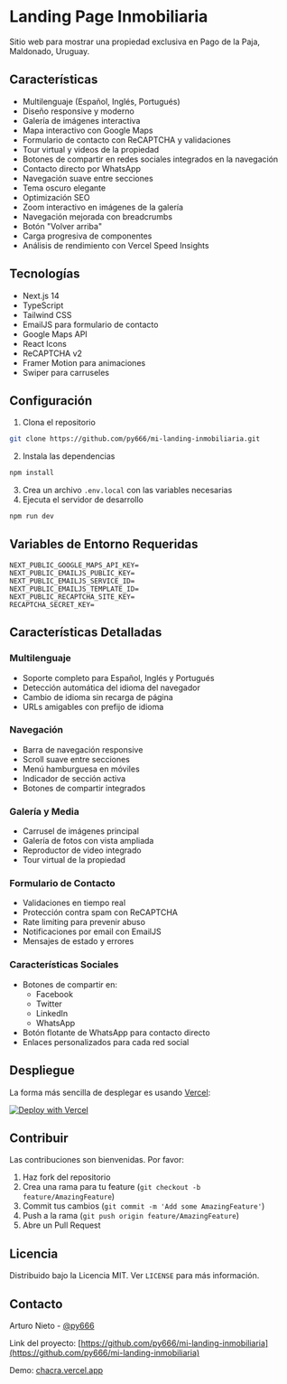 # Landing Page Inmobiliaria

Sitio web para mostrar una propiedad exclusiva en Pago de la Paja, Maldonado, Uruguay.

## Características

* Multilenguaje (Español, Inglés, Portugués)
* Diseño responsive y moderno
* Galería de imágenes interactiva
* Mapa interactivo con Google Maps
* Formulario de contacto con ReCAPTCHA y validaciones
* Tour virtual y videos de la propiedad
* Botones de compartir en redes sociales integrados en la navegación
* Contacto directo por WhatsApp
* Navegación suave entre secciones
* Tema oscuro elegante
* Optimización SEO
* Zoom interactivo en imágenes de la galería
* Navegación mejorada con breadcrumbs
* Botón "Volver arriba"
* Carga progresiva de componentes
* Análisis de rendimiento con Vercel Speed Insights

## Tecnologías

* Next.js 14
* TypeScript
* Tailwind CSS
* EmailJS para formulario de contacto
* Google Maps API
* React Icons
* ReCAPTCHA v2
* Framer Motion para animaciones
* Swiper para carruseles

## Configuración

1. Clona el repositorio
```bash
git clone https://github.com/py666/mi-landing-inmobiliaria.git
```

2. Instala las dependencias
```bash
npm install
```

3. Crea un archivo `.env.local` con las variables necesarias
4. Ejecuta el servidor de desarrollo
```bash
npm run dev
```

## Variables de Entorno Requeridas

```env
NEXT_PUBLIC_GOOGLE_MAPS_API_KEY=
NEXT_PUBLIC_EMAILJS_PUBLIC_KEY=
NEXT_PUBLIC_EMAILJS_SERVICE_ID=
NEXT_PUBLIC_EMAILJS_TEMPLATE_ID=
NEXT_PUBLIC_RECAPTCHA_SITE_KEY=
RECAPTCHA_SECRET_KEY=
```

## Características Detalladas

### Multilenguaje
- Soporte completo para Español, Inglés y Portugués
- Detección automática del idioma del navegador
- Cambio de idioma sin recarga de página
- URLs amigables con prefijo de idioma

### Navegación
- Barra de navegación responsive
- Scroll suave entre secciones
- Menú hamburguesa en móviles
- Indicador de sección activa
- Botones de compartir integrados

### Galería y Media
- Carrusel de imágenes principal
- Galería de fotos con vista ampliada
- Reproductor de video integrado
- Tour virtual de la propiedad

### Formulario de Contacto
- Validaciones en tiempo real
- Protección contra spam con ReCAPTCHA
- Rate limiting para prevenir abuso
- Notificaciones por email con EmailJS
- Mensajes de estado y errores

### Características Sociales
- Botones de compartir en:
  * Facebook
  * Twitter
  * LinkedIn
  * WhatsApp
- Botón flotante de WhatsApp para contacto directo
- Enlaces personalizados para cada red social

## Despliegue

La forma más sencilla de desplegar es usando [Vercel](https://vercel.com):

[![Deploy with Vercel](https://vercel.com/button)](https://vercel.com/new/clone?repository-url=https%3A%2F%2Fgithub.com%2Fpy666%2Fmi-landing-inmobiliaria)

## Contribuir

Las contribuciones son bienvenidas. Por favor:

1. Haz fork del repositorio
2. Crea una rama para tu feature (`git checkout -b feature/AmazingFeature`)
3. Commit tus cambios (`git commit -m 'Add some AmazingFeature'`)
4. Push a la rama (`git push origin feature/AmazingFeature`)
5. Abre un Pull Request

## Licencia

Distribuido bajo la Licencia MIT. Ver `LICENSE` para más información.

## Contacto

Arturo Nieto - [@py666](https://github.com/py666)

Link del proyecto: [https://github.com/py666/mi-landing-inmobiliaria](https://github.com/py666/mi-landing-inmobiliaria)

Demo: [chacra.vercel.app](https://chacra.vercel.app)
